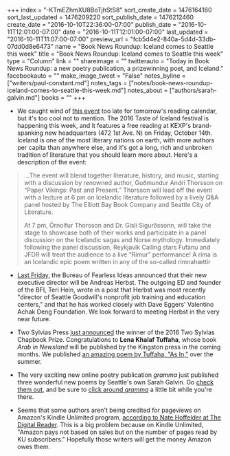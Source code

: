 +++
index = "-KTmEZhmXU8BoTjhStS8"
sort_create_date = 1476164160
sort_last_updated = 1476209220
sort_publish_date = 1476212460
create_date = "2016-10-10T22:36:00-07:00"
publish_date = "2016-10-11T12:01:00-07:00"
date = "2016-10-11T12:01:00-07:00"
last_updated = "2016-10-11T11:07:00-07:00"
preview_url = "fcb5d4e2-840a-5d4d-33db-07dd0d8e6473"
name = "Book News Roundup: Iceland comes to Seattle this week"
title = "Book News Roundup: Iceland comes to Seattle this week"
type = "Column"
link = ""
shareimage = ""
twitterauto = "Today in Book News Roundup: a new poetry publication, a prizewinning poet, and Iceland."
facebookauto = ""
make_image_tweet = "False"
notes_byline = ["writers/paul-constant.md"]
notes_tags = ["notes/book-news-roundup-iceland-comes-to-seattle-this-week.md"]
notes_about = ["authors/sarah-galvin.md"]
books = ""
+++
* We caught wind of [this event](http://icelandnaturally.com/article/taste-iceland-seattle-2016) too late for tomorrow's reading calendar, but it's too cool not to mention. The 2016 Taste of Iceland festival is happening this week, and it features a free reading at KEXP's brand-spanking new headquarters (472 1st Ave. N) on Friday, October 14th. Iceland is one of the most literary nations on earth, with more authors per capita than anywhere else, and it's got a long, rich and unbroken tradition of literature that you should learn more about. Here's a description of the event:

<blockquote><p>...The event will blend together literature, history, and music, starting with a discussion by renowned author, Guðmundur Andri Thorsson on “Paper Vikings: Past and Present.” Thorsson will lead off the event with a lecture at 6 pm on Icelandic literature followed by a lively Q&A panel hosted by The Elliott Bay Book Company and Seattle City of Literature.</p>

<p>At 7 pm, Örnolfur Thorsson and Dr. Gísli Sigurðssonn, will take the stage to showcase both of their works and participate in a panel discussion on the Icelandic sagas and Norse mythology. Immediately following the panel discussion, Reykjavik Calling stars Fufanu and JFDR will treat the audience to a live “Rímur” performance! A ríma is an Icelandic epic poem written in any of the so-called rímnahættir</p></blockquote>

* [Last Friday](http://fearlessideas.org/the_latest/detail/teris-breaking-news-update), the Bureau of Fearless Ideas announced that their new executive director will be Andreas Herbst. The outgoing ED and founder of the BFI, Teri Hein, wrote in a post that Herbst was most recently "director of Seattle Goodwill's nonprofit job training and education centers," and that he has worked closely with Dave Eggers' Valentino Achak Deng Foundation. We look forward to meeting Herbst in the very near future.

* Two Sylvias Press [just announced](http://twosylviaspress.com/index.html) the winner of the 2016 Two Sylvias Chapbook Prize. Congratulations to **Lena Khalaf Tuffaha**, whose book *Arab in Newsland* will be published by the Kingston press in the coming months. We published [an amazing poem by Tuffaha, "As In,"](http://www.seattlereviewofbooks.com/notes/2016/07/12/as-in/) over the summer.

* The very exciting new online poetry publication *gramma* just published three wonderful new poems by Seattle's own Sarah Galvin. Go [check them out](http://gramma.press/daily/sarah-galvin-three-poems/), and be sure to [click around *gramma*](http://gramma.press/) a little bit while you're there.

* Seems that some authors aren't being credited for pageviews on Amazon's Kindle Unlimited program, [according to Nate Hoffelder at The Digital Reader](http://the-digital-reader.com/2016/10/10/month-old-software-glitch-still-stealing-page-views-ebooks-kindle-unlimited/). This is a big problem because on Kindle Unlimited, "Amazon pays not based on sales but on the number of pages read by KU subscribers." Hopefully those writers will get the money Amazon owes them.


